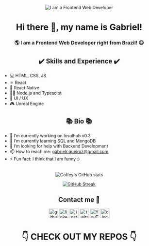 <div align="center" width='100'>
    
![I am a Frontend Web Developer](https://media-exp1.licdn.com/dms/image/C4D16AQGmBAdOUlCaOw/profile-displaybackgroundimage-shrink_350_1400/0/1639202435178?e=1644451200&v=beta&t=XzkbgvtWslnnefovr_f5Z9Ar7_pYeH-aWz2al3TZ6os)
    
# Hi there 👋, my name is Gabriel!
    
### 🌎 I am a Frontend Web Developer right from Brazil! 😉
    
</div>

<div align="center" width='100'>
   
## ✔️ Skills and Experience ✔️

</div>
    
* 💻 HTML, CSS, JS
* ⚛ React
* 📱 React Native
* 👨‍💻 Node.js and Typescipt
* 🧠 UI / UX
* 🎮 Unreal Engine

<div align="center" width='100'>

## 📚 Bio 📚
    
</div>

- 🔭 I’m currently working on Insulhub v0.3 
- 🌱 I’m currently learning SQL and MongoDB 
- 🤔 I’m looking for help with Backend Development 
- 📫 How to reach me: gabrielr.queiroz@gmail.com 
- ⚡ Fun fact: I think that I am funny :) 

<div align="center" width='100'>
    
##
    
![Coffey's GitHub stats](https://github-readme-stats.vercel.app/api?username=GabrielRQueiroz&hide_border=true&show_icons=true&theme=prussian)

[![GitHub Streak](https://github-readme-streak-stats.herokuapp.com?user=GabrielRQueiroz&theme=prussian&hide_border=true&date_format=M%20j%5B%2C%20Y%5D)](https://git.io/streak-stats)

<!-- [![Wakatime stats](https://github-readme-stats.vercel.app/api/wakatime?username=GabrielRQueiroz)](https://github.com/GabrielRQueiroz/) -->

## Contact me 📝

  [<img src='https://img.shields.io/badge/GitHub-100000?style=for-the-badge&logo=github&logoColor=white' alt='github' height='30' color="white">](https://github.com/GabrielRQueiroz)  [<img src='https://img.shields.io/badge/LinkedIn-0077B5?style=for-the-badge&logo=linkedin&logoColor=white' alt='linkedin' height='30'>](https://www.linkedin.com/in/https://www.linkedin.com/in/gabriel-queiroz-b0b111218//)  [<img src='https://img.shields.io/badge/Instagram-E4405F?style=for-the-badge&logo=instagram&logoColor=white' alt='instagram' height='30'>](https://www.instagram.com/https://www.instagram.com/gabriel.rqueiroz//)  [<img src='https://img.shields.io/badge/Twitter-1DA1F2?style=for-the-badge&logo=twitter&logoColor=white' alt='twitter' height='30'>](https://twitter.com/https://twitter.com/GabrielRQz)  [<img src='https://img.shields.io/badge/YouTube-FF0000?style=for-the-badge&logo=youtube&logoColor=white' alt='YouTube' height='30'>](https://www.youtube.com/channel/https://www.youtube.com/channel/UCL2SkeiRfQwy6EB4Lfl9RWw)  [<img src='https://img.shields.io/badge/Discord-7289DA?style=for-the-badge&logo=discord&logoColor=white' alt='discord' height='30'>](Coffeey#6168)

# 👇 CHECK OUT MY REPOS 👇
    
</div>
